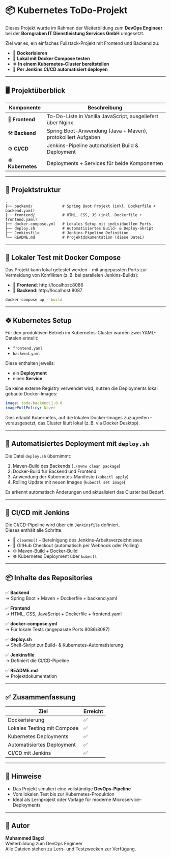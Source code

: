 # 📦 Kubernetes ToDo-Projekt

Dieses Projekt wurde im Rahmen der Weiterbildung zum **DevOps Engineer** bei der **Borngraben IT Dienstleistung Services GmbH** umgesetzt.

Ziel war es, ein einfaches Fullstack-Projekt mit Frontend und Backend zu:

- 🐳 **Dockerisieren**
- 🧪 **Lokal mit Docker Compose testen**
- ☸️ **In einem Kubernetes-Cluster bereitstellen**
- 🔄 **Per Jenkins CI/CD automatisiert deployen**

---

## 🖥️ Projektüberblick

| Komponente | Beschreibung |
|------------|--------------|
| 🎨 **Frontend** | To-Do-Liste in Vanilla JavaScript, ausgeliefert über Nginx |
| 🛠️ **Backend**  | Spring Boot-Anwendung (Java + Maven), protokolliert Aufgaben |
| ⚙️ **CI/CD**    | Jenkins-Pipeline automatisiert Build & Deployment |
| ☸️ **Kubernetes** | Deployments + Services für beide Komponenten |

---

## 📁 Projektstruktur

```
.
├── backend/             # Spring Boot Projekt (inkl. Dockerfile + backend.yaml)
├── frontend/            # HTML, CSS, JS (inkl. Dockerfile + frontend.yaml)
├── docker-compose.yml   # Lokales Setup mit individuellen Ports
├── deploy.sh            # Automatisiertes Build- & Deploy-Skript
├── Jenkinsfile          # Jenkins-Pipeline Definition
└── README.md            # Projektdokumentation (diese Datei)
```

---

## 🧪 Lokaler Test mit Docker Compose

Das Projekt kann lokal getestet werden – mit angepassten Ports zur Vermeidung von Konflikten (z. B. bei parallelen Jenkins-Builds):

- 🔗 **Frontend**: http://localhost:8086  
- 🔗 **Backend**: http://localhost:8087

```bash
docker-compose up --build
```

---

## ☸️ Kubernetes Setup

Für den produktiven Betrieb im Kubernetes-Cluster wurden zwei YAML-Dateien erstellt:

- `frontend.yaml`  
- `backend.yaml`

Diese enthalten jeweils:

- ein **Deployment**
- einen **Service**

Da keine externe Registry verwendet wird, nutzen die Deployments lokal gebaute Docker-Images:

```yaml
image: todo-backend:1.0.0
imagePullPolicy: Never
```

Dies erlaubt Kubernetes, auf die lokalen Docker-Images zuzugreifen – vorausgesetzt, das Cluster läuft lokal (z. B. via Docker Desktop).

---

## 🔧 Automatisiertes Deployment mit `deploy.sh`

Die Datei `deploy.sh` übernimmt:

1. Maven-Build des Backends (`./mvnw clean package`)
2. Docker-Build für Backend und Frontend
3. Anwendung der Kubernetes-Manifeste (`kubectl apply`)
4. Rolling Update mit neuen Images (`kubectl set image`)

Es erkennt automatisch Änderungen und aktualisiert das Cluster bei Bedarf.

---

## 🔁 CI/CD mit Jenkins

Die CI/CD-Pipeline wird über ein `Jenkinsfile` definiert.  
Dieses enthält alle Schritte:

- 🧹 `cleanWs()` – Bereinigung des Jenkins-Arbeitsverzeichnisses
- 🔄 GitHub Checkout (automatisch per Webhook oder Polling)
- ⚙️ Maven-Build + Docker-Build
- ☸️ Kubernetes Deployment über `kubectl`

---

## 📦 Inhalte des Repositories

✅ **Backend**  
→ Spring Boot + Maven + Dockerfile + backend.yaml

✅ **Frontend**  
→ HTML, CSS, JavaScript + Dockerfile + frontend.yaml

✅ **docker-compose.yml**  
→ Für lokale Tests (angepasste Ports 8086/8087)

✅ **deploy.sh**  
→ Shell-Skript zur Build- & Kubernetes-Automatisierung

✅ **Jenkinsfile**  
→ Definiert die CI/CD-Pipeline

✅ **README.md**  
→ Projektdokumentation

---

## ✅ Zusammenfassung

| Ziel                          | Erreicht |
|-------------------------------|----------|
| Dockerisierung                | ✅        |
| Lokales Testing mit Compose   | ✅        |
| Kubernetes Deployments        | ✅        |
| Automatisiertes Deployment    | ✅        |
| CI/CD mit Jenkins             | ✅        |

---

## 📝 Hinweise

- Das Projekt simuliert eine vollständige **DevOps-Pipeline**
- Vom lokalen Test bis zur Kubernetes-Produktion
- Ideal als Lernprojekt oder Vorlage für moderne Microservice-Deployments

---

## 👤 Autor

**Muhammed Bagci**  
Weiterbildung zum DevOps Engineer  
Alle Dateien stehen zu Lern- und Testzwecken zur Verfügung.
